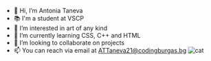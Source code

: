 - 👋 Hi, I’m Antonia Taneva
- 📚 I'm a student at VSCP                                                                 
- 👀 I’m interested in art of any kind
- 🌱 I’m currently learning CSS, C++ and HTML
- 💞️ I’m looking to collaborate on projects
- 📫 You can reach via email at ATTaneva21@codingburgas.bg
![cat](https://user-images.githubusercontent.com/107102492/173000299-1639623a-efd4-4526-8f0e-8dd42527bc04.gif) 
                                                           
